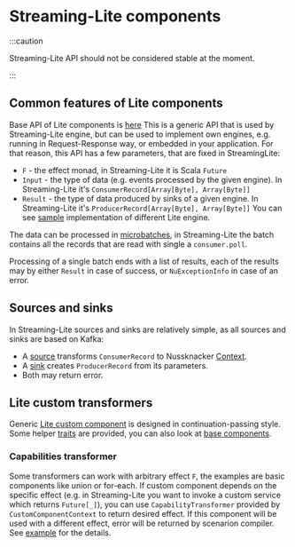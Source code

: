 # Streaming-Lite components

:::caution

Streaming-Lite API should not be considered stable at the moment. 

:::
         
## Common features of Lite components

Base API of Lite components is [here](https://github.com/TouK/nussknacker/tree/staging/engine/lite/api/src/main/scala/pl/touk/nussknacker/engine/lite/api)
This is a generic API that is used by Streaming-Lite engine, but can be used to implement own engines, e.g. running in Request-Response way, or embedded in your application.
For that reason, this API has a few parameters, that are fixed in StreamingLite:
- `F` - the effect monad, in Streaming-Lite it is Scala `Future`
- `Input` - the type of data (e.g. events processed by the given engine). In Streaming-Lite it's `ConsumerRecord[Array[Byte], Array[Byte]]` 
- `Result` - the type of data produced by sinks of a given engine. In Streaming-Lite it's `ProducerRecord[Array[Byte], Array[Byte]]`
You can see [sample](https://github.com/TouK/nussknacker/blob/staging/engine/lite/runtime/src/test/scala/pl/touk/nussknacker/engine/lite/sample.scala) implementation of different Lite engine.

The data can be processed in [microbatches](https://github.com/TouK/nussknacker/blob/staging/engine/lite/api/src/main/scala/pl/touk/nussknacker/engine/lite/api/commonTypes.scala#L18), 
in Streaming-Lite the batch contains all the records that are read with single a `consumer.poll`.
                
Processing of a single batch ends with a list of results, each of the results may by either `Result` in case of success, 
or `NuExceptionInfo` in case of an error. 

## Sources and sinks

In Streaming-Lite sources and sinks are relatively simple, as all sources and sinks are based on Kafka:
- A [source](https://github.com/TouK/nussknacker/blob/staging/engine/lite/kafka/api/src/main/scala/pl/touk/nussknacker/engine/lite/kafka/api/LiteKafkaSource.scala) 
transforms `ConsumerRecord` to Nussknacker [Context](https://github.com/TouK/nussknacker/blob/staging/api/src/main/scala/pl/touk/nussknacker/engine/api/Context.scala). 
- A [sink](https://github.com/TouK/nussknacker/blob/staging/engine/lite/api/src/main/scala/pl/touk/nussknacker/engine/lite/api/customComponentTypes.scala#L51) creates `ProducerRecord` from its parameters.
- Both may return error.

## Lite custom transformers

Generic [Lite custom component](https://github.com/TouK/nussknacker/blob/staging/engine/lite/api/src/main/scala/pl/touk/nussknacker/engine/lite/api/customComponentTypes.scala#L31) 
is designed in continuation-passing style. 
Some helper [traits](https://github.com/TouK/nussknacker/blob/staging/engine/lite/api/src/main/scala/pl/touk/nussknacker/engine/lite/api/utils/transformers.scala) are provided, 
you can also look at [base components](https://github.com/TouK/nussknacker/tree/staging/engine/lite/components/base/src/main/scala/pl/touk/nussknacker/engine/lite/components).

### Capabilities transformer

Some transformers can work with arbitrary effect `F`, the examples are basic components
like union or for-each. If custom component depends on the specific effect 
(e.g. in Streaming-Lite you want to invoke a custom service which returns `Future[_]`),
you can use `CapabilityTransformer` provided by `CustomComponentContext` to return desired effect. If this component will be used 
with a different effect, error will be returned by scenarion compiler. 
See [example](https://github.com/TouK/nussknacker/blob/staging/engine/lite/runtime/src/test/scala/pl/touk/nussknacker/engine/lite/sample.scala#L66) for the details.
